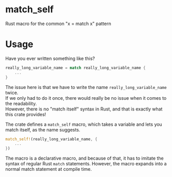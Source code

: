 # match_self
Rust macro for the common "x = match x" pattern

# Usage
Have you ever written something like this?
```rust
really_long_variable_name = match really_long_variable_name {
    ...
}
```
The issue here is that we have to write the name `really_long_variable_name` twice.  
If we only had to do it once, there would really be no issue when it comes to the readability.  
However, there is no "match itself" syntax in Rust, and that is exactly what this crate provides!  
  
The crate defines a `match_self` macro, which takes a variable and lets you match itself, as the name suggests.
```rust
match_self!(really_long_variable_name, {
    ...
})
```
The macro is a declarative macro, and because of that, it has to imitate the syntax of regular Rust `match` statements. However, the macro expands into a normal match statement at compile time.